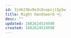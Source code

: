 ```yaml
---
id: 3j4k23bv9e3s9copzj15p5w
title: Right Handsword ➡️🤚
desc: ""
updated: 1682624524598
created: 1682624524598
---
```


